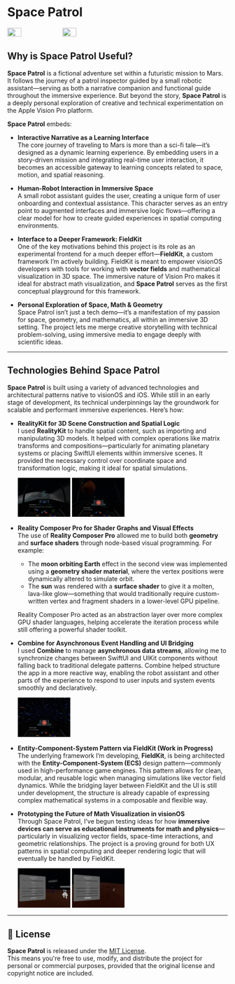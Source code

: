 # Space Patrol

<img src="./Images/space_patrol_img_1.png" width="25%" height="25%"/><img src="./Images/space_patrol_img_2.png" width="25%" height="25%"/>

## Why is **Space Patrol** Useful?

**Space Patrol** is a fictional adventure set within a futuristic mission to Mars. It follows the journey of a patrol inspector guided by a small robotic assistant—serving as both a narrative companion and functional guide throughout the immersive experience. But beyond the story, **Space Patrol** is a deeply personal exploration of creative and technical experimentation on the Apple Vision Pro platform.

**Space Patrol** embeds:

- **Interactive Narrative as a Learning Interface**  
  The core journey of traveling to Mars is more than a sci-fi tale—it’s designed as a dynamic learning experience. By embedding users in a story-driven mission and integrating real-time user interaction, it becomes an accessible gateway to learning concepts related to space, motion, and spatial reasoning.

- **Human-Robot Interaction in Immersive Space**  
  A small robot assistant guides the user, creating a unique form of user onboarding and contextual assistance. This character serves as an entry point to augmented interfaces and immersive logic flows—offering a clear model for how to create guided experiences in spatial computing environments.

- **Interface to a Deeper Framework: FieldKit**  
  One of the key motivations behind this project is its role as an experimental frontend for a much deeper effort—**FieldKit**, a custom framework I’m actively building. FieldKit is meant to empower visionOS developers with tools for working with **vector fields** and mathematical visualization in 3D space. The immersive nature of Vision Pro makes it ideal for abstract math visualization, and **Space Patrol** serves as the first conceptual playground for this framework.

- **Personal Exploration of Space, Math & Geometry**  
  Space Patrol isn’t just a tech demo—it’s a manifestation of my passion for space, geometry, and mathematics, all within an immersive 3D setting. The project lets me merge creative storytelling with technical problem-solving, using immersive media to engage deeply with scientific ideas.

---

## Technologies Behind **Space Patrol**


**Space Patrol** is built using a variety of advanced technologies and architectural patterns native to visionOS and iOS. While still in an early stage of development, its technical underpinnings lay the groundwork for scalable and performant immersive experiences. Here’s how:

- **RealityKit for 3D Scene Construction and Spatial Logic**  
  I used **RealityKit** to handle spatial content, such as importing and manipulating 3D models. It helped with complex operations like matrix transforms and compositions—particularly for animating planetary systems or placing SwiftUI elements within immersive scenes. It provided the necessary control over coordinate space and transformation logic, making it ideal for spatial simulations.

  <img src="./Images/space_patrol_img_3.png" width="25%" height="25%"/>
  <img src="./Images/space_patrol_img_5.png" width="25%" height="25%"/>

- **Reality Composer Pro for Shader Graphs and Visual Effects**  
  The use of **Reality Composer Pro** allowed me to build both **geometry** and **surface shaders** through node-based visual programming. For example:
  - The **moon orbiting Earth** effect in the second view was implemented using a **geometry shader material**, where the vertex positions were dynamically altered to simulate orbit.
  - The **sun** was rendered with a **surface shader** to give it a molten, lava-like glow—something that would traditionally require custom-written vertex and fragment shaders in a lower-level GPU pipeline.
  
  Reality Composer Pro acted as an abstraction layer over more complex GPU shader languages, helping accelerate the iteration process while still offering a powerful shader toolkit.

- **Combine for Asynchronous Event Handling and UI Bridging**  
  I used **Combine** to manage **asynchronous data streams**, allowing me to synchronize changes between SwiftUI and UIKit components without falling back to traditional delegate patterns. Combine helped structure the app in a more reactive way, enabling the robot assistant and other parts of the experience to respond to user inputs and system events smoothly and declaratively.

  <img src="./Images/space_patrol_img_4.png" width="25%" height="25%"/>

- **Entity-Component-System Pattern via FieldKit (Work in Progress)**  
  The underlying framework I’m developing, **FieldKit**, is being architected with the **Entity-Component-System (ECS)** design pattern—commonly used in high-performance game engines. This pattern allows for clean, modular, and reusable logic when managing simulations like vector field dynamics. While the bridging layer between FieldKit and the UI is still under development, the structure is already capable of expressing complex mathematical systems in a composable and flexible way.

- **Prototyping the Future of Math Visualization in visionOS**  
  Through Space Patrol, I’ve begun testing ideas for how **immersive devices can serve as educational instruments for math and physics**—particularly in visualizing vector fields, space-time interactions, and geometric relationships. The project is a proving ground for both UX patterns in spatial computing and deeper rendering logic that will eventually be handled by FieldKit.

  <img src="./Images/space_patrol_img_6.png" width="25%" height="25%"/>
  <img src="./Images/space_patrol_img_7.png" width="25%" height="25%"/>

---

## 📄 License

**Space Patrol** is released under the [MIT License](https://opensource.org/licenses/MIT).  
This means you're free to use, modify, and distribute the project for personal or commercial purposes, provided that the original license and copyright notice are included.
